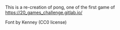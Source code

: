 This is a re-creation of pong, one of the first game of https://20_games_challenge.gitlab.io/

Font by Kenney (CC0 license)
